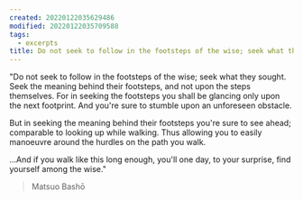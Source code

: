 ```yaml
---
created: 20220122035629486
modified: 20220122035709588
tags:
  - excerpts
title: Do not seek to follow in the footsteps of the wise; seek what they sought...
---
```


"Do not seek to follow in the footsteps of the wise; seek what they sought. Seek the meaning behind their footsteps, and not upon the steps themselves. For in seeking the footsteps you shall be glancing only upon the next footprint. And you're sure to stumble upon an unforeseen obstacle.

But in seeking the meaning behind their footsteps you're sure to see ahead; comparable to looking up while walking. Thus allowing you to easily manoeuvre around the hurdles on the path you walk.

…And if you walk like this long enough, you'll one day, to your surprise, find yourself among the wise."

> Matsuo Bashō
